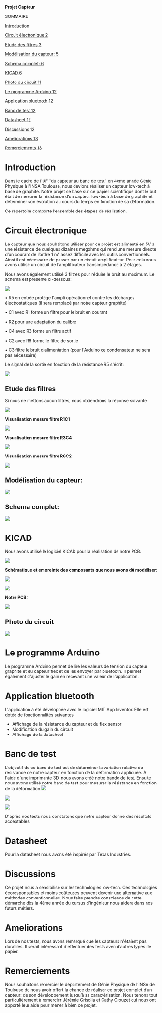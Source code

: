 ﻿
**Projet Capteur**


SOMMAIRE

[Introduction	](#_aqfiiiz3mat1)

[Circuit électronique	2](#_85kghymnccqe)

[Etude des filtres	3](#_3wv6rcoxo2u0)

[Modélisation du capteur:	5](#_od7riktkldgj)

[Schema complet:	6](#_dfu786f6gm2l)

[KICAD	6](#_9s9i8k258f05)

[Photo du circuit	11](#_kr2nya7ldd2s)

[Le programme Arduino	12](#_101d9m39fwqz)

[Application bluetooth	12](#_bzfua36c38m9)

[Banc de test	12](#_r0kbzpm251z9)

[Datasheet	12](#_eai4omgrnxa8)

[Discussions	12](#_o2hx32m0ftjm)

[Ameliorations	13](#_7aa4jqu1zgj3)

[Remerciements	13](#_hgrpjs9usncb)





















# <a name="_aqfiiiz3mat1"></a>Introduction

Dans le cadre de l'UF "du capteur au banc de test" en 4ème année Génie Physique à l'INSA Toulouse, nous devions réaliser un capteur low-tech à base de graphite. Notre projet se base sur ce papier scientifique dont le but était de mesurer la résistance d’un capteur low-tech à base de graphite et déterminer son évolution au cours du temps en fonction de sa déformation. 

Ce répertoire comporte l’ensemble des étapes de réalisation.  

# <a name="_85kghymnccqe"></a>Circuit électronique 

Le capteur que nous souhaitons utiliser pour ce projet est alimenté en 5V a une résistance de quelques dizaines megohms qui rend une mesure directe d’un courant de l’ordre 1 nA assez difficile avec les outils conventionnels. Ainsi il est nécessaire de passer par un circuit amplificateur. Pour cela nous avons utilisé un circuit de l'amplificateur transimpédance à  2 étages. 

Nous avons également utilisé 3 filtres pour réduire le bruit au maximum. Le schéma est présenté ci-dessous:

![](readme/Aspose.Words.3b03996b-de7f-4a27-b3a3-2ca13a7ea03e.001.png)

• R5 en entrée protège l'ampli opérationnel contre les décharges électrostatiques (il sera remplacé par notre capteur graphite)

• C1 avec R1 forme un filtre pour le bruit en courant 

• R2 pour une adaptation du calibre 

• C4 avec R3 forme un filtre actif 

• C2 avec R6 forme le filtre de sortie 

• C3 filtre le bruit d'alimentation (pour l'Arduino ce condensateur ne sera pas nécessaire)  

Le signal de la sortie en fonction de la résistance R5 s'écrit:

![](readme/Aspose.Words.3b03996b-de7f-4a27-b3a3-2ca13a7ea03e.002.png)
## <a name="_3wv6rcoxo2u0"></a>Etude des filtres

Si nous ne mettons aucun filtres, nous obtiendrons la réponse suivante:

![](readme/Aspose.Words.3b03996b-de7f-4a27-b3a3-2ca13a7ea03e.003.png)













**Visualisation mesure filtre R1C1**

![](readme/Aspose.Words.3b03996b-de7f-4a27-b3a3-2ca13a7ea03e.004.png)


**Visualisation mesure filtre R3C4**

![](readme/Aspose.Words.3b03996b-de7f-4a27-b3a3-2ca13a7ea03e.005.png)





**Visualisation mesure filtre R6C2**

![](readme/Aspose.Words.3b03996b-de7f-4a27-b3a3-2ca13a7ea03e.006.png) 

## <a name="_od7riktkldgj"></a>Modélisation du capteur: 

![](readme/Aspose.Words.3b03996b-de7f-4a27-b3a3-2ca13a7ea03e.007.png)

## <a name="_dfu786f6gm2l"></a>Schema complet: 

![](readme/Aspose.Words.3b03996b-de7f-4a27-b3a3-2ca13a7ea03e.008.png)
# <a name="_9s9i8k258f05"></a>KICAD

Nous avons utilisé le logiciel KICAD pour la réalisation de notre PCB. 

![](readme/Aspose.Words.3b03996b-de7f-4a27-b3a3-2ca13a7ea03e.009.png) 


**Schématique et empreinte des composants que nous avons dû modéliser:** 

![](readme/Aspose.Words.3b03996b-de7f-4a27-b3a3-2ca13a7ea03e.010.png)

![](readme/Aspose.Words.3b03996b-de7f-4a27-b3a3-2ca13a7ea03e.011.png)











**Notre PCB:**

![](readme/Aspose.Words.3b03996b-de7f-4a27-b3a3-2ca13a7ea03e.012.png)

## <a name="_kr2nya7ldd2s"></a>**Photo du circuit**
![](readme/Aspose.Words.3b03996b-de7f-4a27-b3a3-2ca13a7ea03e.013.jpeg)



# <a name="_101d9m39fwqz"></a>Le programme Arduino
Le programme Arduino permet de lire les valeurs de tension du capteur graphite et du capteur flex et de les envoyer par bluetooth. Il permet également d'ajuster le gain en recevant une valeur de l'application. 
# <a name="_bzfua36c38m9"></a>Application bluetooth

L'application à été développée avec le logiciel MIT App Inventor. Elle est dotée de fonctionnalités suivantes:

- Affichage de la résistance du capteur et du flex sensor
- Modification du gain du circuit
- Affichage de la datasheet

# <a name="_r0kbzpm251z9"></a>Banc de test

L’objectif de ce banc de test est de déterminer la variation relative de résistance de notre capteur en fonction de la déformation appliquée. À l'aide d'une imprimante 3D, nous avons créé notre bande de test. Ensuite nous avons utilisé notre banc de test pour mesurer la résistance en fonction de la déformation.![](Aspose.Words.3b03996b-de7f-4a27-b3a3-2ca13a7ea03e.014.jpeg)

![](readme/Aspose.Words.3b03996b-de7f-4a27-b3a3-2ca13a7ea03e.015.png)

![](readme/Aspose.Words.3b03996b-de7f-4a27-b3a3-2ca13a7ea03e.016.png)

D'après nos tests nous constatons que notre capteur donne des résultats acceptables.

# <a name="_eai4omgrnxa8"></a>Datasheet
Pour la datasheet nous avons été inspirés par Texas Industries. 
# <a name="_o2hx32m0ftjm"></a>Discussions 

Ce projet nous a sensibilisé sur les technologies low-tech. Ces technologies écoresponsables et moins coûteuses peuvent devenir une alternative aux méthodes conventionnelles. Nous faire prendre conscience de cette démarche dès la 4ème année du cursus d’ingénieur nous aidera dans nos futurs métiers.  
# <a name="_7aa4jqu1zgj3"></a>Ameliorations 
Lors de nos tests, nous avons remarqué que les capteurs n'étaient pas durables. Il serait intéressant d'effectuer des tests avec d’autres types de papier. 

# <a name="_hgrpjs9usncb"></a>Remerciements
Nous souhaitons remercier le département de Génie Physique de l’INSA de Toulouse de nous avoir offert la chance de réaliser ce projet complet d’un capteur: de son développement jusqu’à sa caractérisation. Nous tenons tout particulièrement à remercier Jérémie Grisolia et Cathy Crouzet qui nous ont apporté leur aide pour mener à bien ce projet. 
